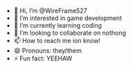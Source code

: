 - 👋 Hi, I’m @WireFrame527
- 👀 I’m interested in game development
- 🌱 I’m currently learning coding
- 💞️ I’m looking to collaborate on nothong
- 📫 How to reach me ion know!
- 😄 Pronouns: they/them
- ⚡ Fun fact: YEEHAW

<!---
WireFrame527/WireFrame527 is a ✨ special ✨ repository because its `README.md` (this file) appears on your GitHub profile.
You can click the Preview link to take a look at your changes.
--->
